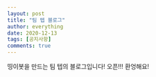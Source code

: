 ```yaml
---
layout: post
title: "팀 텝 블로그"
author: everything
date: 2020-12-13
tags: [공지사항]
comments: true
---
```

띵이봇을 만드는 팀 텝의 블로그입니다!
오픈!!!
환엉해요!
